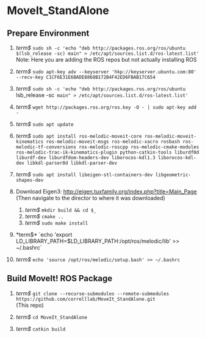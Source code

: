 # MoveIt_StandAlone

## Prepare Environment

1. *term$* `sudo sh -c 'echo "deb http://packages.ros.org/ros/ubuntu $(lsb_release -sc) main" > /etc/apt/sources.list.d/ros-latest.list'`  
Note: Here you are adding the ROS repos but not actually installing ROS

1. *term$* `sudo apt-key adv --keyserver 'hkp://keyserver.ubuntu.com:80' --recv-key C1CF6E31E6BADE8868B172B4F42ED6FBAB17C654`

1. *term$* `sudo sh -c 'echo "deb http://packages.ros.org/ros/ubuntu `lsb_release -sc` main" > /etc/apt/sources.list.d/ros-latest.list'`

1. *term$* `wget http://packages.ros.org/ros.key -O - | sudo apt-key add -`

1. *term$* `sudo apt update`

1. *term$* `sudo apt install ros-melodic-moveit-core ros-melodic-moveit-kinematics ros-melodic-moveit-msgs ros-melodic-xacro rosbash ros-melodic-tf-conversions ros-melodic-roscpp ros-melodic-cmake-modules ros-melodic-trac-ik-kinematics-plugin python-catkin-tools liburdf0d liburdf-dev liburdfdom-headers-dev liborocos-kdl1.3 liborocos-kdl-dev libkdl-parser0d libkdl-parser-dev`

1. *term$* `sudo apt install libeigen-stl-containers-dev libgeometric-shapes-dev`

1. Download Eigen3: http://eigen.tuxfamily.org/index.php?title=Main_Page  
(Then navigate to the director to where it was downloaded)
    1. *term$* `mkdir build && cd $_`
    1. *term$* `cmake ..`
    1. *term$* `sudo make install`
  
1. *term$* `echo 'export LD_LIBRARY_PATH=$LD_LIBRARY_PATH:/opt/ros/melodic/lib' >> ~/.bashrc`

1. *term$* `echo 'source /opt/ros/melodic/setup.bash' >> ~/.bashrc`

## Build MoveIt! ROS Package
1. *term$* `git clone --recurse-submodules --remote-submodules https://github.com/correlllab/MoveIt_StandAlone.git`  
(This repo)

1. *term$* `cd MoveIt_StandAlone`

1. *term$* `catkin build`
